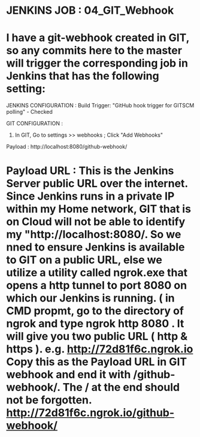 JENKINS JOB : 04_GIT_Webhook
==============================================
I have a git-webhook created in GIT, so any commits here to the master will trigger the corresponding job in Jenkins 
that has the following setting:
==============================================
JENKINS CONFIGURATION :
Build Trigger: "GitHub hook trigger for GITSCM polling" - Checked

GIT CONFIGURATION :
1. In GIT, Go to settings >> webhooks ; Click "Add Webhooks" 

Payload : http://localhost:8080/github-webhook/

Payload URL : This is the Jenkins Server public URL over the internet. Since Jenkins runs in a private IP within my Home network, GIT that is on Cloud will not be able to identify my "http://localhost:8080/. So we nned to ensure Jenkins is available to GIT on a public URL, else we utilize a utility called ngrok.exe that opens a http tunnel to port 8080 on which our Jenkins is running. ( in CMD propmt, go to the directory of ngrok and type ngrok http 8080 . It will give you two public URL ( http & https ). e.g. http://72d81f6c.ngrok.io Copy this as the Payload URL in GIT webhook and end it with /github-webhook/. The / at the end should not be forgotten. http://72d81f6c.ngrok.io/github-webhook/ 
==============================================
